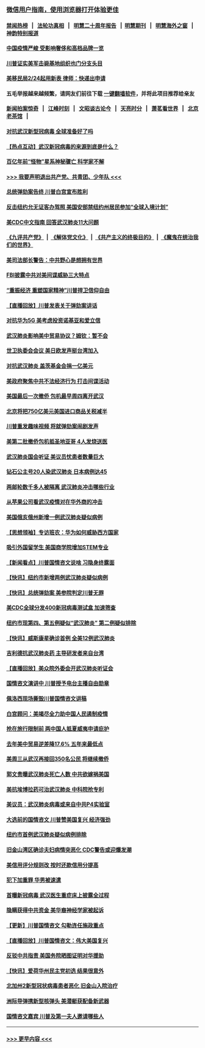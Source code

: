 ### [微信用户指南，使用浏览器打开体验更佳](https://github.com/gfw-breaker/banned-news1/blob/master/indexes/wechat-guide.md?t=0)
#### [禁闻热榜](热点新闻.md?t=0)  &nbsp;&nbsp;|&nbsp;&nbsp; [法轮功真相](https://github.com/gfw-breaker/truth/blob/master/README.md?t=0) &nbsp;&nbsp;|&nbsp;&nbsp; [明慧二十周年报告](https://github.com/gfw-breaker/mh-reports/blob/master/README.md?t=0) &nbsp;&nbsp;|&nbsp;&nbsp;[明慧期刊](https://github.com/gfw-breaker/mh-qikan) &nbsp;&nbsp;|&nbsp;&nbsp; [明慧海外之窗](https://github.com/gfw-breaker/mh-news/blob/master/README.md?t=0) &nbsp;&nbsp;|&nbsp;&nbsp; [神韵特别报道](https://github.com/gfw-breaker/mh-news/blob/master/shenyun.md?t=0)
#### [中国疫情严峻 受影响奢侈和高档品牌一览](../pages/nsc412/n11850319.md?t=02071111) 
#### [川普证实美军击毙基地组织也门分支头目](../pages/nsc412/n11850383.md?t=02071111) 
#### [美移民局2/24起用新表 律师：快递出申请](../pages/nsc412/n11848220.md?t=02071111) 
#### 五毛举报越来越频繁，请网友们前往下载 [一键翻墙软件](https://github.com/gfw-breaker/ssr-accounts)，并将此项目推荐给亲友
#### [新闻拍案惊奇](https://github.com/gfw-breaker/banned-news1/blob/master/pages/link4.md) &nbsp;&nbsp;|&nbsp;&nbsp; [江峰时刻](https://github.com/gfw-breaker/banned-news1/blob/master/pages/link4.md) &nbsp;&nbsp;|&nbsp;&nbsp; [文昭谈古论今](https://github.com/gfw-breaker/banned-news1/blob/master/pages/link4.md) &nbsp;&nbsp;|&nbsp;&nbsp; [天亮时分](https://github.com/gfw-breaker/banned-news1/blob/master/pages/link4.md) &nbsp;&nbsp;|&nbsp;&nbsp; [萧茗看世界](https://github.com/gfw-breaker/banned-news1/blob/master/pages/link4.md) &nbsp;&nbsp;|&nbsp;&nbsp; [北京老茶馆](https://github.com/gfw-breaker/banned-news1/blob/master/pages/link4.md) &nbsp;&nbsp;|&nbsp;&nbsp; 
#### [对抗武汉新型冠病毒 全球准备好了吗](../pages/nsc412/n11850142.md?t=02071111) 
#### [【热点互动】武汉新冠病毒的来源到底是什么？](../pages/nsc412/n11849749.md?t=02071111) 
#### [百亿年前“怪物”星系神秘骤亡 科学家不解](../pages/nsc412/n11849863.md?t=02071111) 
#### [>>> 我要声明退出共产党、共青团、少年队 <<<](https://github.com/begood0513/goodnews/blob/master/quit/letter.md) 
#### [总统弹劾案告终 川普白宫宣布胜利](../pages/nsc412/n11849985.md?t=02071111) 
#### [反击纽约允无证客办驾照  美国安部禁纽约州居民参加“全球入境计划”](../pages/nsc412/n11849828.md?t=02071111) 
#### [美CDC中文指南 回答武汉肺炎11大问题](../pages/nsc412/n11849703.md?t=02071111) 
#### [《九评共产党》](https://github.com/begood0513/9ping.md/blob/master/README.md) &nbsp;|&nbsp; [《解体党文化》](../../../../jtdwh.md/blob/master/README.md)  &nbsp;|&nbsp; [《共产主义的终极目的》](../../../../gczydzjmd.md/blob/master/README.md) &nbsp;|&nbsp; [《魔鬼在统治我们的世界》](../../../../mgztzwmdsj.md/blob/master/README.md) 
#### [美司法部长警告：中共野心是想拥有世界](../pages/nsc412/n11849769.md?t=02071111) 
#### [FBI披露中共对美间谍威胁三大特点](../pages/nsc412/n11849700.md?t=02071111) 
#### [“重振经济 重塑国家精神”川普捍卫信仰自由](../pages/nsc412/n11849641.md?t=02071111) 
#### [【直播回放】川普发表关于弹劾案讲话](../pages/nsc412/n11849472.md?t=02071111) 
#### [对抗华为5G 美考虑投资诺基亚和爱立信](../pages/nsc412/n11849510.md?t=02071111) 
#### [武汉肺炎影响美中贸易协议？姆钦：暂不会](../pages/nsc412/n11849497.md?t=02071111) 
#### [世卫执委会会议 美日欧发声挺台湾加入](../pages/nsc412/n11849433.md?t=02071111) 
#### [对抗武汉肺炎 盖茨基金会捐一亿美元](../pages/nsc412/n11848953.md?t=02071111) 
#### [美政府聚焦中共不法经济行为 打击间谍活动](../pages/nsc412/n11849322.md?t=02071111) 
#### [美国最后一次撤侨 包机最早周四离开武汉](../pages/nsc412/n11849395.md?t=02071111) 
#### [北京将把750亿美元美国进口商品关税减半](../pages/nsc412/n11848896.md?t=02071111) 
#### [川普重发趣味视频 将就弹劾案闹剧发声](../pages/nsc412/n11848715.md?t=02071111) 
#### [美第二批撤侨包机抵圣地亚哥 4人发烧送医](../pages/nsc412/n11847923.md?t=02071111) 
#### [武汉肺炎国会听证 美议员忧患者数量巨大](../pages/nsc412/n11844851.md?t=02071111) 
#### [钻石公主号20人染武汉肺炎 日本病例达45](../pages/nsc412/n11847823.md?t=02071111) 
#### [两邮轮数千多人被隔离 武汉肺炎冲击哪些行业](../pages/nsc412/n11847456.md?t=02071111) 
#### [从苹果公司看武汉疫情对在华外商的冲击](../pages/nsc412/n11847586.md?t=02071111) 
#### [美国俄亥俄州新增一例武汉肺炎疑似病例](../pages/nsc412/n11847714.md?t=02071111) 
#### [【思想领袖】专访班农：华为如何威胁西方国家](../pages/nsc412/n11847306.md?t=02071111) 
#### [吸引外国留学生 美国商学院增加STEM专业](../pages/nsc412/n11847417.md?t=02071111) 
#### [【新闻看点】川普国情咨文说啥 习隐身终露面](../pages/nsc412/n11847016.md?t=02071111) 
#### [【快讯】纽约市新增两例武汉肺炎疑似病例](../pages/nsc412/n11847250.md?t=02071111) 
#### [【快讯】总统弹劾案 美参院判定川普无罪](../pages/nsc412/n11847316.md?t=02071111) 
#### [美CDC全球分发400新冠病毒测试盒 加速筛查](../pages/nsc412/n11847260.md?t=02071111) 
#### [纽约市现第四、第五例疑似“武汉肺炎”   第二例疑似排除](../pages/nsc412/n11847332.md?t=02071111) 
#### [【快讯】威斯康星确诊首例 全美12例武汉肺炎](../pages/nsc412/n11847162.md?t=02071111) 
#### [吉利德抗武汉肺炎药 主导研发者来自台湾](../pages/nsc412/n11847064.md?t=02071111) 
#### [【直播回放】美众院外委会开武汉肺炎听证会](../pages/nsc412/n11846727.md?t=02071111) 
#### [国情咨文演讲中 川普授予电台主播自由勋章](../pages/nsc412/n11846815.md?t=02071111) 
#### [佩洛西现场撕毁川普国情咨文讲稿](../pages/nsc412/n11846724.md?t=02071111) 
#### [白宫顾问：美竭尽全力助中国人民遏制疫情](../pages/nsc412/n11846756.md?t=02071111) 
#### [抢在旅行限制前 两中国人抵夏威夷申请庇护](../pages/nsc412/n11846866.md?t=02071111) 
#### [去年美中贸易逆差降17.6% 五年来最低点](../pages/nsc412/n11846755.md?t=02071111) 
#### [美周三从武汉再接回350名公民 将继续撤侨](../pages/nsc412/n11846705.md?t=02071111) 
#### [郭文贵曝武汉肺炎死亡人数 中共欲嫁祸美国](../pages/nsc412/n11846240.md?t=02071111) 
#### [美抗埃博拉药可治武汉肺炎 中科院抢专利](../pages/nsc412/n11846409.md?t=02071111) 
#### [美议员：武汉肺炎病毒或来自中共P4实验室](../pages/nsc412/n11846043.md?t=02071111) 
#### [大选前的国情咨文 川普赞美国复兴 经济强劲](../pages/nsc412/n11845526.md?t=02071111) 
#### [纽约市首例武汉肺炎疑似病例排除](../pages/nsc412/n11844989.md?t=02071111) 
#### [旧金山湾区确诊夫妇病情突恶化 CDC警告或迎爆发潮](../pages/nsc412/n11845730.md?t=02071111) 
#### [美信用评分规则改  按时还款信用分提高](../pages/nsc412/n11845488.md?t=02071111) 
#### [犯下加重罪 华男被速遣](../pages/nsc412/n11845476.md?t=02071111) 
#### [首曝新冠病毒 武汉医生重症床上披露全过程](../pages/nsc412/n11845150.md?t=02071111) 
#### [隐瞒获得中共资金 美华裔神经学家被起诉](../pages/nsc412/n11844879.md?t=02071111) 
#### [【更新】川普国情咨文 勾勒连任施政重点](../pages/nsc412/n11845223.md?t=02071111) 
#### [【直播回放】川普国情咨文：伟大美国复兴](../pages/nsc412/n11842079.md?t=02071111) 
#### [反驳中共指责 美国务院晒图证明对华援助](../pages/nsc412/n11844859.md?t=02071111) 
#### [【快讯】爱荷华州民主党初选 结果很意外](../pages/nsc412/n11844878.md?t=02071111) 
#### [北加州2新型冠状病毒患者恶化 旧金山入院治疗](../pages/nsc412/n11844842.md?t=02071111) 
#### [洲际导弹携新型核弹头 美潜艇获配备新武器](../pages/nsc412/n11844680.md?t=02071111) 
#### [国情咨文嘉宾 川普及第一夫人邀请哪些人](../pages/nsc412/n11844712.md?t=02071111) 

----
#### [ >>> 更早内容 <<< ](../indexes/nsc412-earlier.md)
